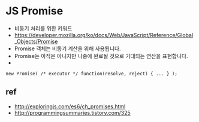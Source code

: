 # JS Promise
* 비동기 처리를 위한 키워드
* https://developer.mozilla.org/ko/docs/Web/JavaScript/Reference/Global_Objects/Promise
* Promise 객체는 비동기 계산을 위해 사용됩니다. 
* Promise는 아직은 아니지만 나중에 완료될 것으로 기대되는 연산을 표현합니다.
* 
```
new Promise( /* executor */ function(resolve, reject) { ... } );
```

## ref 
* http://exploringjs.com/es6/ch_promises.html
* http://programmingsummaries.tistory.com/325
